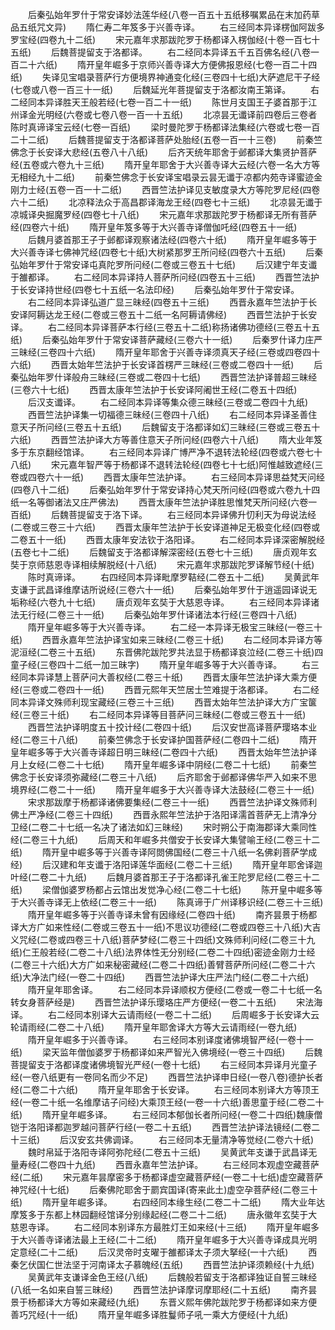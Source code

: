 <!-- { "loadSidebar": true } -->
　　后秦弘始年罗什于常安译妙法莲华经(八卷一百五十五纸移嘱累品在末加药草品五纸咒文异)
　　隋仁寿二年笈多于兴善寺译。
　　右三经同本异译楞伽阿跋多罗宝经(四卷九十二纸)
　　宋元嘉年求那跋陀罗于杨都译入楞伽经(十卷一百七十五纸)
　　后魏菩提留支于洛都译。
　　右二经同本异译五千五百佛名经(八卷一百二十六纸)
　　隋开皇年崛多于京师兴善寺译大方便佛报恩经(七卷一百二十四纸)
　　失译见宝唱录菩萨行方便境界神通变化经(三卷四十七纸)大萨遮尼干子经(七卷或八卷一百三十一纸)
　　后魏延光年菩提留支于洛都汝南王第译。
　　右二经同本异译胜天王般若经(七卷一百二十一纸)
　　陈世月支国王子婆首那于江州译金光明经(六卷或七卷八卷一百一十五纸)
　　北凉昙无谶译前四卷后三卷者陈时真谛译宝云经(七卷一百纸)
　　梁时曼陀罗于杨都译法集经(六卷或七卷一百二十二纸)
　　后魏菩提留支于洛都译菩萨处胎经(五卷一百一十三卷)
　　前秦竺佛念于长安译大悲经(五卷八十八纸)
　　后齐天统年耶舍于邺都译大集贤护菩萨经(五卷或六卷九十三纸)
　　隋开皇年耶舍于大兴善寺译大云经(六卷一名大方等无相经九十二纸)
　　前秦竺佛念于长安译宝唱录云昙无谶于凉都内苑寺译蜜迹金刚力士经(五卷一百一十二纸)
　　西晋竺法护译见支敏度录大方等陀罗尼经(四卷六十二纸)
　　北凉释法众于高昌郡译海龙王经(四卷七十三纸)
　　北凉昙无谶于凉城译央掘魔罗经(四卷七十八纸)
　　宋元嘉年求那跋陀罗于杨都译无所有菩萨经(四卷六十纸)
　　隋开皇年笈多等于大兴善寺译僧伽吒经(四卷五十一纸)
　　后魏月婆首那王子于邺都译观察诸法经(四卷六十纸)
　　隋开皇年崛多等于大兴善寺译七佛神咒经(四卷七十纸)大树紧那罗王所问经(四卷六十五纸)
　　后秦弘始年罗什于常安译屯真陀罗所问经(二卷或三卷五十七纸)
　　后汉建宁年支谶于雒都译。
　　右二经同本异译持人菩萨所问经(四卷五十三纸)
　　西晋竺法护于长安译持世经(四卷七十五纸一名法印经)
　　后秦弘始年罗什于常安译。
　　右二经同本异译弘道广显三昧经(四卷五十三纸)
　　西晋永嘉年竺法护于长安译阿耨达龙王经(二卷或三卷五十二纸一名阿耨请佛经)
　　西晋竺法护于长安译。
　　右二经同本异译菩萨本行经(三卷五十二纸)称扬诸佛功德经(三卷五十五纸)
　　后秦弘始年罗什于常安译菩萨藏经(三卷六十一纸)
　　后秦罗什译力庄严三昧经(三卷四十六纸)
　　隋开皇年耶舍于兴善寺译须真天子经(三卷或四卷四十六纸)
　　西晋太始年竺法护于长安译首楞严三昧经(三卷或二卷四十一纸)
　　后秦弘始年罗什译般舟三昧经(三卷或二卷四十七纸)
　　西晋竺法护译普超三昧经(三卷六十七纸)
　　西晋太康年竺法护于长安译阿阇世王经(二卷五十四纸)
　　后汉支谶译。
　　右二经同本异译等集众德三昧经(三卷或二卷四十九纸)
　　西晋竺法护译集一切福德三昧经(三卷四十八纸)
　　右二经同本异译圣善住意天子所问经(三卷五十五纸)
　　后魏留支于洛都译如幻三昧经(三卷或三卷五十六纸)
　　西晋竺法护译大方等善住意天子所问经(四卷六十八纸)
　　隋大业年笈多于东京翻经馆译。
　　右三经同本异译广博严净不退转法轮经(四卷或六卷七十八纸)
　　宋元嘉年智严等于杨都译不退转法轮经(四卷七十七纸)阿惟越致遮经(三卷或四卷六十一纸)
　　西晋太康年竺法护译。
　　右三经同本异译思益梵天问经(四卷八十二纸)
　　后秦弘始年罗什于常安译持心梵天所问经(四卷或六卷九十四纸一名等御诸法又庄严佛法)
　　西晋太康年竺法护译胜思惟梵天所问经(六卷一百纸)
　　后魏菩提留支于洛下译。
　　右三经同本异译佛升忉利天为母说法经(二卷或三卷三十六纸)
　　西晋太康年竺法护于长安译道神足无极变化经(四卷或二卷五十一纸)
　　西晋太康年安法钦于洛阳译。
　　右二经同本异译深密解脱经(五卷七十二纸)
　　后魏留支于洛都译解深密经(五卷七十三纸)
　　唐贞观年玄奘于京师慈恩寺译相续解脱经(十八纸)
　　宋元嘉年求那跋陀罗译解节经(十纸)
　　陈时真谛译。
　　右四经同本异译毗摩罗鞊经(二卷五十二纸)
　　吴黄武年支谦于武昌译维摩诘所说经(三卷六十一纸)
　　后秦弘始年罗什于逍遥园译说无垢称经(六卷九十七纸)
　　唐贞观年玄奘于大慈恩寺译。
　　右三经同本异译诸法无行经(二卷三十一纸)
　　后秦弘始年罗什译诸法本行经(三卷四十八纸)
　　隋开皇年崛多等于大兴善寺译。
　　右二经一本异译无极宝三昧经(一卷三十纸)
　　西晋永嘉年竺法护译宝如来三昧经(二卷三十纸)
　　右二经同本异译方等泥洹经(二卷三十五纸)
　　东晋佛陀跋陀罗共法显于杨都译哀泣经(二卷三十纸)四童子经(三卷四十二纸一加三昧字)
　　隋开皇年崛多等于大兴善寺译。
　　右三经同本异译慧上菩萨问大善权经(二卷三十纸)
　　西晋太康年竺法护译大乘方便经(三卷或二卷四十一纸)
　　西晋元熙年天竺居士竺难提于洛都译。
　　右二经同本异译文殊师利现宝藏经(三卷三十三纸)
　　西晋太始年竺法护译大方广宝箧经(三卷三十纸)
　　右二经同本异译等目菩萨问三昧经(二卷或三卷五十一纸)
　　西晋竺法护译明度五十挍计经(二卷四十纸)
　　后汉安世高译菩萨璎珞本业经(二卷三十八纸)
　　前秦竺佛念于长安译护国菩萨经(二卷四十二纸)
　　隋开皇年崛多等于大兴善寺译超日明三昧经(二卷四十六纸)
　　西晋太始年竺法护译月上女经(二卷二十七纸)
　　隋开皇年崛多译中阴经(二卷二十七纸)
　　前秦竺佛念于长安译须弥藏经(二卷三十八纸)
　　后齐耶舍于邺都译佛华严入如来不思境界经(二卷二十一纸)
　　隋开皇年崛多于大兴善寺译大法鼓经(二卷三十一纸)
　　宋求那跋摩于杨都译诸佛要集经(二卷三十一纸)
　　西晋竺法护译文殊师利佛土严净经(二卷三十四纸)
　　西晋永熙年竺法护于洛阳译濡首菩萨无上清净分卫经(二卷二十七纸一名决了诸法如幻三昧经)
　　宋时朔公于南海郡译大乘同性经(二卷三十九纸)
　　后周天和年崛多共僧安于长安译大集譬喻王经(二卷三十二纸)
　　隋开皇中崛多等于兴善寺译阿閦佛国经(二卷三十八纸一名佛刹菩萨学成经)
　　后汉建和年支谶于洛阳译莲华面经(二卷二十三纸)
　　隋开皇年耶舍译迦叶经(二卷二十九纸)
　　后魏月婆首那王子于洛都译孔雀王陀罗尼经(二卷三十二纸)
　　梁僧伽婆罗杨都占云馆出发觉净心经(二卷二十七纸)
　　陈开皇中崛多等于大兴善寺译无上依经(二卷三十一纸)
　　陈真谛于广州译移识经(二卷三十三纸)
　　隋开皇年崛多等于兴善寺译未曾有因缘经(二卷四十纸)
　　南齐昙景于杨都译大方广如来性经(二卷或三卷五十一纸)不思议功德经(二卷或四卷三十八纸)大吉义咒经(二卷或四卷三十八纸)菩萨梦经(二卷三十四纸)文殊师利问经(二卷三十九纸)仁王般若经(二卷二十八纸)法界体性无分别经(二卷二十四纸)密迹金刚力士经(二卷三十六纸)大方广如来秘密藏经(二卷二十四纸)善臂菩萨所问经(二卷二十六纸)大净法门经(一卷二十四纸)
　　西晋竺法护译大庄严法门经(二卷二十六纸)
　　隋开皇年耶舍译。
　　右二经同本异译顺权方便经(二卷或一卷二十七纸一名转女身菩萨经是)
　　西晋竺法护译乐璎珞庄严方便经(一卷二十五纸)
　　宋法海译。
　　右二经同本别译大云请雨经(一卷二十二纸)
　　后周崛多于长安译大云轮请雨经(二卷二十八纸)
　　隋开皇年耶舍译大方等大云请雨经(一卷九纸)
　　隋开皇年崛多于兴善寺译。
　　右三经同本别译度诸佛境智严经(一卷十一纸)
　　梁天监年僧伽婆罗于杨都译如来严智光入佛境经(一卷三十四纸)
　　后魏菩提留支于洛都译度诸佛境智光严经(一卷十七纸)
　　右三经同本异译月光童子经(一卷八纸更有一卷同名而少不足)
　　西晋竺法护译申日经(一卷八卷)德护长者经(二卷二十六纸)
　　隋开皇年耶舍于长安译。
　　右三经同本别译大方等顶王经(一卷二十纸一名维摩诘子问经)大乘顶王经(一卷一十六纸)善思童于经(二卷二十纸)
　　隋开皇年崛多译。
　　右三经同本郁伽长者所问经(一卷二十四纸)魏康僧铠于洛阳译都迦罗越问菩萨行经(一卷二十五纸)
　　西晋竺法护译法镜经(二卷二十三纸)
　　后汉安玄共佛调译。
　　右三经同本无量清净等觉经(二卷六十纸)
　　魏时帛延于洛阳寺译阿弥陀经(二卷五十三纸)
　　吴黄武年支谦于武昌译无量寿经(二卷四十九纸)
　　西晋永嘉年竺法护译。
　　右三经同本观虚空藏菩萨经(二纸)
　　宋元嘉年昙摩密多于杨都译虚空藏菩萨经(一卷二十七纸)虚空藏菩萨神咒经(十七纸)
　　后秦佛陀耶舍于罽宾国译(寄来此土)虚空孕菩萨经(二卷三十纸)
　　隋开皇年崛多译。
　　右四经同本缘生经(二卷二十二纸)
　　隋大业年达摩笈多于东都上林园翻经馆译分别缘起经(二卷二十二纸)
　　唐永徽年玄奘于大慈恩寺译。
　　右二经同本别译东方最胜灯王如来经(十三纸)
　　隋开皇年崛多于大兴善寺译诸法最上王经(二十二纸)
　　隋开皇年崛多于大兴善寺译成具光明定意经(二十二纸)
　　后汉灵帝时支曜于雒都译太子须大拏经(一十六纸)
　　西秦乞伏国仁世法坚于河南译太子慕魄经(五纸)
　　西晋竺法护译须赖经(十九纸)
　　吴黄武年支谦译金色王经(八纸)
　　后魏般若留支于洛都译独证自誓三昧经(八纸一名如来自誓三昧经)
　　西晋竺法护译摩诃摩耶经(二十五纸)
　　南齐昙景于杨都译大方等如来藏经(九纸)
　　东晋义熙年佛陀跋陀罗于杨都译如来方便善巧咒经(十一纸)
　　隋开皇年崛多译胜鬘师子吼一乘大方便经(十九纸)
